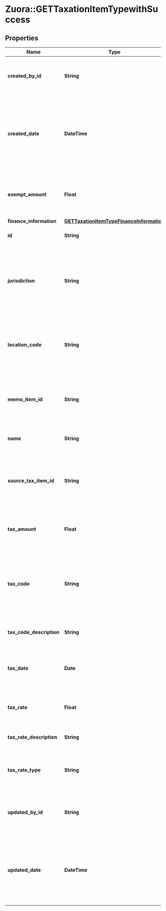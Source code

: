 # Zuora::GETTaxationItemTypewithSuccess

## Properties
Name | Type | Description | Notes
------------ | ------------- | ------------- | -------------
**created_by_id** | **String** | The ID of the Zuora user who created the taxation item.  | [optional] 
**created_date** | **DateTime** | The date and time when the taxation item was created in the Zuora system, in &#x60;yyyy-mm-dd hh:mm:ss&#x60; format.  | [optional] 
**exempt_amount** | **Float** | The amount of taxes or VAT for which the customer has an exemption.  | [optional] 
**finance_information** | [**GETTaxationItemTypeFinanceInformation**](GETTaxationItemTypeFinanceInformation.md) |  | [optional] 
**id** | **String** | The ID of the taxation item.  | [optional] 
**jurisdiction** | **String** | The jurisdiction that applies the tax or VAT. This value is typically a state, province, county, or city.  | [optional] 
**location_code** | **String** | The identifier for the location based on the value of the &#x60;taxCode&#x60; field.  | [optional] 
**memo_item_id** | **String** | The ID of the credit or debit memo associated with the taxation item.  | [optional] 
**name** | **String** | The name of the taxation item.  | [optional] 
**source_tax_item_id** | **String** | The ID of the taxation item of the invoice, which the credit or debit memo is created from.  | [optional] 
**tax_amount** | **Float** | The amount of the tax applied to the credit or debit memo.  | [optional] 
**tax_code** | **String** | The tax code identifies which tax rules and tax rates to apply to a specific credit or debit memo.  | [optional] 
**tax_code_description** | **String** | The description of the tax code.  | [optional] 
**tax_date** | **Date** | The date when the tax is applied to the credit or debit memo.  | [optional] 
**tax_rate** | **Float** | The tax rate applied to the credit or debit memo.  | [optional] 
**tax_rate_description** | **String** | The description of the tax rate.  | [optional] 
**tax_rate_type** | **String** | The type of the tax rate applied to the credit or debit memo.  | [optional] 
**updated_by_id** | **String** | The ID of the Zuora user who last updated the taxation item.  | [optional] 
**updated_date** | **DateTime** | The date and time when the taxation item was last updated, in &#x60;yyyy-mm-dd hh:mm:ss&#x60; format.  | [optional] 



